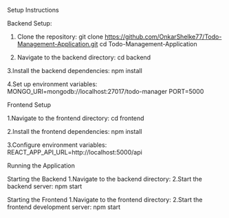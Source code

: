 Setup Instructions

Backend Setup:

1. Clone the repository:
git clone https://github.com/OnkarShelke77/Todo-Management-Application.git
cd Todo-Management-Application


2. Navigate to the backend directory:
cd backend

3.Install the backend dependencies:
npm install

4.Set up environment variables:
MONGO_URI=mongodb://localhost:27017/todo-manager
PORT=5000

Frontend Setup

1.Navigate to the frontend directory:
cd frontend

2.Install the frontend dependencies:
npm install

3.Configure environment variables:
REACT_APP_API_URL=http://localhost:5000/api

Running the Application

Starting the Backend
1.Navigate to the backend directory:
2.Start the backend server:
npm start


Starting the Frontend
1.Navigate to the frontend directory:
2.Start the frontend development server:
npm start


